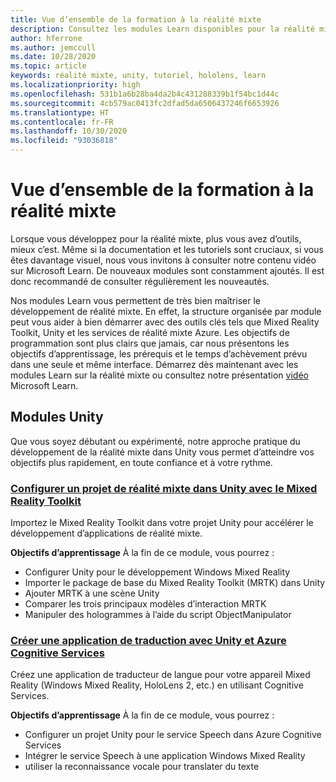 ```yaml
---
title: Vue d’ensemble de la formation à la réalité mixte
description: Consultez les modules Learn disponibles pour la réalité mixte.
author: hferrone
ms.author: jemccull
ms.date: 10/28/2020
ms.topic: article
keywords: réalité mixte, unity, tutoriel, hololens, learn
ms.localizationpriority: high
ms.openlocfilehash: 531b1a6b28ba4da2b4c431288339b1f54bc1d44c
ms.sourcegitcommit: 4cb579ac0413fc2dfad5da6506437246f6653926
ms.translationtype: HT
ms.contentlocale: fr-FR
ms.lasthandoff: 10/30/2020
ms.locfileid: "93036818"
---
```

# <a name="mixed-reality-learning-overview"></a>Vue d’ensemble de la formation à la réalité mixte

Lorsque vous développez pour la réalité mixte, plus vous avez d’outils, mieux c’est. Même si la documentation et les tutoriels sont cruciaux, si vous êtes davantage visuel, nous vous invitons à consulter notre contenu vidéo sur Microsoft Learn. De nouveaux modules sont constamment ajoutés. Il est donc recommandé de consulter régulièrement les nouveautés.

Nos modules Learn vous permettent de très bien maîtriser le développement de réalité mixte. En effet, la structure organisée par module peut vous aider à bien démarrer avec des outils clés tels que Mixed Reality Toolkit, Unity et les services de réalité mixte Azure. Les objectifs de programmation sont plus clairs que jamais, car nous présentons les objectifs d’apprentissage, les prérequis et le temps d’achèvement prévu dans une seule et même interface. Démarrez dès maintenant avec les modules Learn sur la réalité mixte ou consultez notre présentation [vidéo](https://channel9.msdn.com/Blogs/One-Dev-Minute/What-is-Microsoft-Learn) Microsoft Learn.

## <a name="unity-modules"></a>Modules Unity

Que vous soyez débutant ou expérimenté, notre approche pratique du développement de la réalité mixte dans Unity vous permet d’atteindre vos objectifs plus rapidement, en toute confiance et à votre rythme.

### <a name="set-up-a-mixed-reality-project-in-unity-with-the-mixed-reality-toolkit"></a>[Configurer un projet de réalité mixte dans Unity avec le Mixed Reality Toolkit](https://docs.microsoft.com/learn/modules/mixed-reality-toolkit-project-unity/)

Importez le Mixed Reality Toolkit dans votre projet Unity pour accélérer le développement d’applications de réalité mixte.

**Objectifs d’apprentissage** À la fin de ce module, vous pourrez :

* Configurer Unity pour le développement Windows Mixed Reality
* Importer le package de base du Mixed Reality Toolkit (MRTK) dans Unity
* Ajouter MRTK à une scène Unity
* Comparer les trois principaux modèles d’interaction MRTK
* Manipuler des hologrammes à l’aide du script ObjectManipulator

### <a name="create-a-language-translator-app-with-unity--azure-cognitive-services"></a>[Créer une application de traduction avec Unity et Azure Cognitive Services](https://docs.microsoft.com/learn/modules/create-language-translator-mixed-reality-application-unity-azure-cognitive-services/)

Créez une application de traducteur de langue pour votre appareil Mixed Reality (Windows Mixed Reality, HoloLens 2, etc.) en utilisant Cognitive Services.

**Objectifs d’apprentissage** À la fin de ce module, vous pourrez :

* Configurer un projet Unity pour le service Speech dans Azure Cognitive Services
* Intégrer le service Speech à une application Windows Mixed Reality
* utiliser la reconnaissance vocale pour translater du texte